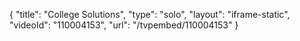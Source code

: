 {
    "title": "College Solutions",
    "type": "solo",
    "layout": "iframe-static",
    "videoId": "110004153",
    "url": "\/tvpembed\/110004153"
}